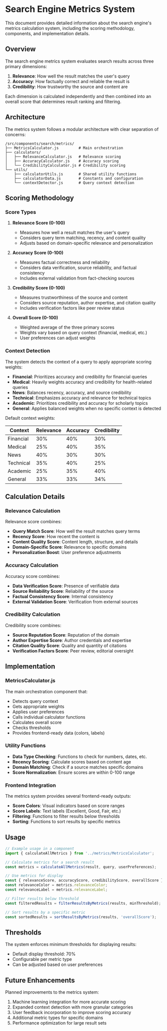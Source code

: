 # Search Engine Metrics System

This document provides detailed information about the search engine's metrics calculation system, including the scoring methodology, components, and implementation details.

## Overview

The search engine metrics system evaluates search results across three primary dimensions:

1. **Relevance**: How well the result matches the user's query
2. **Accuracy**: How factually correct and reliable the result is
3. **Credibility**: How trustworthy the source and content are

Each dimension is calculated independently and then combined into an overall score that determines result ranking and filtering.

## Architecture

The metrics system follows a modular architecture with clear separation of concerns:

```
/src/components/search/metrics/
├── MetricsCalculator.js         # Main orchestration
├── calculators/
│   ├── RelevanceCalculator.js   # Relevance scoring
│   ├── AccuracyCalculator.js    # Accuracy scoring
│   └── CredibilityCalculator.js # Credibility scoring
└── utils/
    ├── calculatorUtils.js       # Shared utility functions
    ├── calculatorData.js        # Constants and configuration
    └── contextDetector.js       # Query context detection
```

## Scoring Methodology

### Score Types

1. **Relevance Score (0-100)**
   - Measures how well a result matches the user's query
   - Considers query term matching, recency, and content quality
   - Adjusts based on domain-specific relevance and personalization

2. **Accuracy Score (0-100)**
   - Measures factual correctness and reliability
   - Considers data verification, source reliability, and factual consistency
   - Includes external validation from fact-checking sources

3. **Credibility Score (0-100)**
   - Measures trustworthiness of the source and content
   - Considers source reputation, author expertise, and citation quality
   - Includes verification factors like peer review status

4. **Overall Score (0-100)**
   - Weighted average of the three primary scores
   - Weights vary based on query context (financial, medical, etc.)
   - User preferences can adjust weights

### Context Detection

The system detects the context of a query to apply appropriate scoring weights:

- **Financial**: Prioritizes accuracy and credibility for financial queries
- **Medical**: Heavily weights accuracy and credibility for health-related queries
- **News**: Balances recency, accuracy, and source credibility
- **Technical**: Emphasizes accuracy and relevance for technical topics
- **Academic**: Prioritizes credibility and accuracy for scholarly topics
- **General**: Applies balanced weights when no specific context is detected

Default context weights:

| Context   | Relevance | Accuracy | Credibility |
|-----------|-----------|----------|-------------|
| Financial | 30%       | 40%      | 30%         |
| Medical   | 25%       | 40%      | 35%         |
| News      | 40%       | 30%      | 30%         |
| Technical | 35%       | 40%      | 25%         |
| Academic  | 25%       | 35%      | 40%         |
| General   | 33%       | 33%      | 34%         |

## Calculation Details

### Relevance Calculation

Relevance score combines:
- **Query Match Score**: How well the result matches query terms
- **Recency Score**: How recent the content is
- **Content Quality Score**: Content length, structure, and details
- **Domain-Specific Score**: Relevance to specific domains
- **Personalization Boost**: User preference adjustments

### Accuracy Calculation

Accuracy score combines:
- **Data Verification Score**: Presence of verifiable data
- **Source Reliability Score**: Reliability of the source
- **Factual Consistency Score**: Internal consistency
- **External Validation Score**: Verification from external sources

### Credibility Calculation

Credibility score combines:
- **Source Reputation Score**: Reputation of the domain
- **Author Expertise Score**: Author credentials and expertise
- **Citation Quality Score**: Quality and quantity of citations
- **Verification Factors Score**: Peer review, editorial oversight

## Implementation

### MetricsCalculator.js

The main orchestration component that:
- Detects query context
- Gets appropriate weights
- Applies user preferences
- Calls individual calculator functions
- Calculates overall score
- Checks thresholds
- Provides frontend-ready data (colors, labels)

### Utility Functions

- **Data Type Checking**: Functions to check for numbers, dates, etc.
- **Recency Scoring**: Calculate scores based on content age
- **Domain Matching**: Check if a source matches specific domains
- **Score Normalization**: Ensure scores are within 0-100 range

### Frontend Integration

The metrics system provides several frontend-ready outputs:

- **Score Colors**: Visual indicators based on score ranges
- **Score Labels**: Text labels (Excellent, Good, Fair, etc.)
- **Filtering**: Functions to filter results below thresholds
- **Sorting**: Functions to sort results by specific metrics

## Usage

```javascript
// Example usage in a component
import { calculateAllMetrics } from '../metrics/MetricsCalculator';

// Calculate metrics for a search result
const metrics = calculateAllMetrics(result, query, userPreferences);

// Use metrics for display
const { relevanceScore, accuracyScore, credibilityScore, overallScore } = metrics;
const relevanceColor = metrics.relevanceColor;
const relevanceLabel = metrics.relevanceLabel;

// Filter results below threshold
const filteredResults = filterResultsByMetrics(results, minThreshold);

// Sort results by a specific metric
const sortedResults = sortResultsByMetrics(results, 'overallScore');
```

## Thresholds

The system enforces minimum thresholds for displaying results:
- Default display threshold: 70%
- Configurable per metric type
- Can be adjusted based on user preferences

## Future Enhancements

Planned improvements to the metrics system:
1. Machine learning integration for more accurate scoring
2. Expanded context detection with more granular categories
3. User feedback incorporation to improve scoring accuracy
4. Additional metric types for specific domains
5. Performance optimization for large result sets

